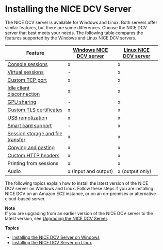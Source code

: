 # Installing the NICE DCV Server<a name="setting-up-installing"></a>

The NICE DCV server is available for Windows and Linux\. Both servers offer similar features, but there are some differences\. Choose the NICE DCV server that best meets your needs\. The following table compares the features supported by the Windows and Linux NICE DCV servers\.


| Feature | [Windows NICE DCV server](setting-up-installing-windows.md) | [Linux NICE DCV server](setting-up-installing-linux.md) | 
| --- | --- | --- | 
| [Console sessions](managing-sessions.md) | x | x | 
| [Virtual sessions](managing-sessions.md) | \- | x | 
| [Custom TCP port](manage-port.md) | x | x | 
| [Idle client disconnection](manage-disconnect.md) | x | x | 
| [GPU sharing](manage-gpu.md) | \- | x | 
| [Custom TLS certificates](manage-cert.md) | x | x | 
| [USB remotization](manage-usb-remote.md) | x | x | 
| [Smart card support](manage-smart-card.md) | \- | x | 
| [Session storage and file transfer](manage-storage.md) | x | x | 
| [Copying and pasting](manage-clipboard.md) | x | x | 
| [Custom HTTP headers](manage-headers.md) | x | x | 
| Printing from sessions | x | x | 
| Audio | x \(input and output\) | x \(output only\) | 

The following topics explain how to install the latest version of the NICE DCV server on Windows and Linux\. Follow these steps if you are installing NICE DCV on an Amazon EC2 instance, or on an on\-premises or alternative cloud\-based server\.

**Note**  
If you are upgrading from an earlier version of the NICE DCV server to the latest version, see [Upgrading the NICE DCV Server](setting-up-upgrading.md)\.

**Topics**
+ [Installing the NICE DCV Server on Windows](setting-up-installing-windows.md)
+ [Installing the NICE DCV Server on Linux](setting-up-installing-linux.md)